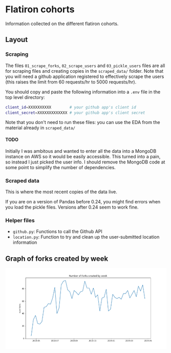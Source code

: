 # Flatiron cohorts

Information collected on the different flatiron cohorts.

## Layout

### Scraping

The files `01_scrape_forks`, `02_scrape_users` and `03_pickle_users` files are all for scraping files and creating copies in the `scraped_data/` folder. Note that you will need a github application registered to effectively scrape the users (this raises the limit from 60 requests/hr to 5000 requests/hr).

You should copy and paste the following information into a `.env` file in the top level directory:
```bash
client_id=XXXXXXXXXX        # your github app's client id
client_secret=XXXXXXXXXXXXX # your github app's client secret
```
Note that you don't need to run these files: you can use the EDA from the material already in `scraped_data/`

#### TODO

Initially I was ambitous and wanted to enter all the data into a MongoDB instance on AWS so it would be easily accessible. This turned into a pain, so instead I just picked the user info. I should remove the MongoDB code at some point to simplify the number of dependencies.

### Scraped data

This is where the most recent copies of the data live.

If you are on a version of Pandas before 0.24, you might find errors when you load the pickle files. Versions after 0.24 seem to work fine.

### Helper files

* `github.py`: Functions to call the Github API
* `location.py`: Function to try and clean up the user-submitted location information


## Graph of forks created by week

![](figs/weekly_forks.png)
